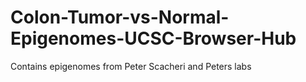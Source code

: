 # Colon-Tumor-vs-Normal-Epigenomes-UCSC-Browser-Hub
Contains epigenomes from Peter Scacheri and Peters labs
